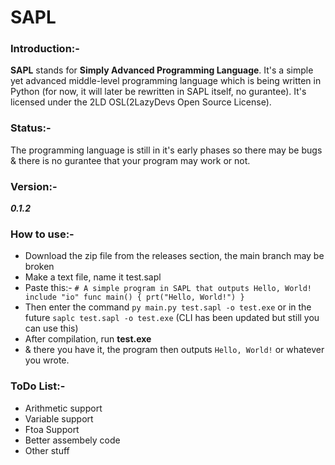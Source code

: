 # SAPL

### Introduction:- 
**SAPL** stands for **Simply Advanced Programming Language**. It's a simple yet advanced middle-level programming language which is being written in Python (for now, it will later be rewritten in SAPL itself, no gurantee). It's licensed under the 2LD OSL(2LazyDevs Open Source License).
### Status:-
The programming language is still in it's early phases so there may be bugs & there is no gurantee that your program may work or not. 
### Version:- 
***0.1.2***
### How to use:-
- Download the zip file from the releases section, the main branch may be broken
- Make a text file, name it test.sapl
- Paste this:-
 ` # A simple program in SAPL that outputs Hello, World!
   include "io"
   func main() {
   prt("Hello, World!")
   }
  `
- Then enter the command `py main.py test.sapl -o test.exe` or in the future `saplc test.sapl -o test.exe` (CLI has been updated but still you can use this)
- After compilation, run **test.exe**
- & there you have it, the program then outputs `Hello, World!` or whatever you wrote.
### ToDo List:-
- Arithmetic support
- Variable support
- Ftoa Support
- Better assembely code
- Other stuff
